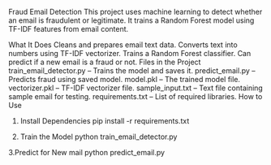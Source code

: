 Fraud Email Detection
This project uses machine learning to detect whether an email is fraudulent or legitimate. It trains a Random Forest model using TF-IDF features from email content.

What It Does
Cleans and prepares email text data.
Converts text into numbers using TF-IDF vectorizer.
Trains a Random Forest classifier.
Can predict if a new email is a fraud or not.
Files in the Project
train_email_detector.py – Trains the model and saves it.
predict_email.py – Predicts fraud using saved model.
model.pkl – The trained model file.
vectorizer.pkl – TF-IDF vectorizer file.
sample_input.txt – Text file containing sample email for testing.
requirements.txt – List of required libraries.
How to Use
1. Install Dependencies
pip install -r requirements.txt

2. Train the Model
python train_email_detector.py

3.Predict for New mail
python predict_email.py 
